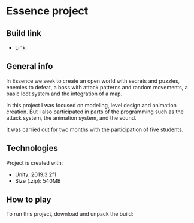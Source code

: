 # Essence project

## Build link
* [Link](https://josvilg.itch.io/essence)

## General info
In Essence we seek to create an open world with secrets and puzzles, enemies to defeat, a boss with attack patterns and random movements, a basic loot system and the integration of a map.

In this project I was focused on modeling, level design and animation creation. But I also participated in parts of the programming such as the attack system, the animation system, and the sound.

It was carried out for two months with the participation of five students.	

## Technologies
Project is created with:
* Unity: 2019.3.2f1
* Size (.zip): 540MB
	
## How to play
To run this project, download and unpack the build: